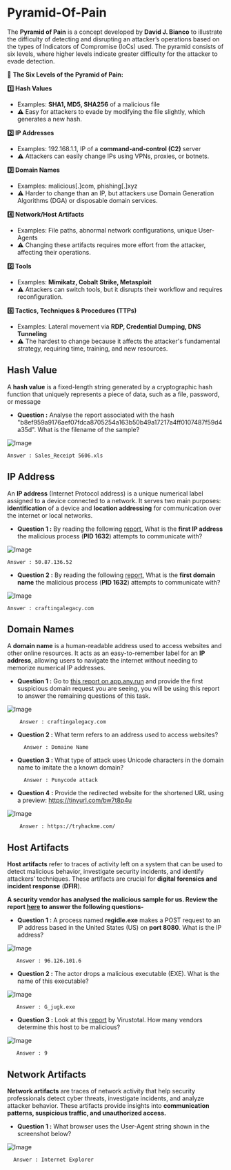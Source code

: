 # Pyramid-Of-Pain
The **Pyramid of Pain** is a concept developed by **David J. Bianco** to illustrate the difficulty of detecting and disrupting an attacker’s operations based on the types of Indicators of Compromise (IoCs) used. The pyramid consists of six levels, where higher levels indicate greater difficulty for the attacker to evade detection.



🔺 **The Six Levels of the Pyramid of Pain:**

**1️⃣ Hash Values**

* Examples: **SHA1, MD5, SHA256** of a malicious file
* ⚠️ Easy for attackers to evade by modifying the file slightly, which generates a new hash.

**2️⃣ IP Addresses**

* Examples: 192.168.1.1, IP of a **command-and-control (C2)** server
* ⚠️ Attackers can easily change IPs using VPNs, proxies, or botnets.

**3️⃣ Domain Names**

* Examples: malicious[.]com, phishing[.]xyz
* ⚠️ Harder to change than an IP, but attackers use Domain Generation Algorithms (DGA) or disposable domain services.

**4️⃣ Network/Host Artifacts**

* Examples: File paths, abnormal network configurations, unique User-Agents
* ⚠️ Changing these artifacts requires more effort from the attacker, affecting their operations.

**5️⃣ Tools**

* Examples: **Mimikatz, Cobalt Strike, Metasploit**
* ⚠️ Attackers can switch tools, but it disrupts their workflow and requires reconfiguration.

**6️⃣ Tactics, Techniques & Procedures (TTPs)**

* Examples: Lateral movement via **RDP, Credential Dumping, DNS Tunneling**
* ⚠️ The hardest to change because it affects the attacker's fundamental strategy, requiring time, training, and new resources.

## Hash Value
A **hash value** is a fixed-length string generated by a cryptographic hash function that uniquely represents a piece of data, such as a file, password, or message

* **Question :** Analyse the report associated with the hash "b8ef959a9176aef07fdca8705254a163b50b49a17217a4ff0107487f59d4a35d". What is the filename of the sample?

![Image](https://github.com/user-attachments/assets/92828f0b-7a0e-41d9-a7ab-0636b34255d0)

    Answer : Sales_Receipt 5606.xls

## IP Address

An **IP address** (Internet Protocol address) is a unique numerical label assigned to a device connected to a network. It serves two main purposes: **identification** of a device and **location addressing** for communication over the internet or local networks.

* **Question 1 :** By reading the following [report](https://assets.tryhackme.com/additional/pyramidofpain/task3-anyrun.pdf),  What is the **first IP address** the malicious process (**PID 1632**) attempts to communicate with?

![Image](https://github.com/user-attachments/assets/5072ebe5-64ba-4074-a0b0-d9cf32dc32be)

    Answer : 50.87.136.52

* **Question 2 :** By reading the following [report](https://assets.tryhackme.com/additional/pyramidofpain/task3-anyrun.pdf), What is the **first domain name** the malicious process (**PID 1632**) attempts to communicate with?

![Image](https://github.com/user-attachments/assets/dfe35a0d-06a0-4f2d-a6c9-3fbfb50ac133)

    Answer : craftingalegacy.com

## Domain Names

A **domain name** is a human-readable address used to access websites and other online resources. It acts as an easy-to-remember label for an **IP address**, allowing users to navigate the internet without needing to memorize numerical IP addresses.

- **Question 1 :** Go to [this report on app.any.run](https://app.any.run/tasks/a66178de-7596-4a05-945d-704dbf6b3b90) and provide the first suspicious domain request you are seeing, you will be using this report to answer the remaining questions of this task.

![Image](https://github.com/user-attachments/assets/26469c3c-09a4-4107-9349-c5577c886398)

        Answer : craftingalegacy.com

- **Question 2 :** What term refers to an address used to access websites?

        Answer : Domaine Name
    
- **Question 3 :** What type of attack uses Unicode characters in the domain name to imitate the a known domain?

        Answer : Punycode attack

 - **Question 4 :** Provide the redirected website for the shortened URL using a preview: https://tinyurl.com/bw7t8p4u

![Image](https://github.com/user-attachments/assets/005919f6-c5ee-4440-bd16-8cb53cb99834)

        Answer : https://tryhackme.com/

## Host Artifacts
**Host artifacts** refer to traces of activity left on a system that can be used to detect malicious behavior, investigate security incidents, and identify attackers’ techniques. These artifacts are crucial for **digital forensics and incident response** (**DFIR**).

**A security vendor has analysed the malicious sample for us. Review the report [here](https://assets.tryhackme.com/additional/pyramidofpain/task5-report.pdf) to answer the following questions-** 

- **Question 1 :** A process named **regidle.exe** makes a POST request to an IP address based in the United States (US) on **port 8080**. What is the IP address?

![Image](https://github.com/user-attachments/assets/b782d759-e622-4e5c-b068-bbc869b68885)

       Answer : 96.126.101.6
- **Question 2 :** The actor drops a malicious executable (EXE). What is the name of this executable?

![Image](https://github.com/user-attachments/assets/254c1a77-a052-4544-83ff-f675f659d7f5)

       Answer : G_jugk.exe

- **Question 3 :** Look at this [report](https://assets.tryhackme.com/additional/pyramidofpain/vtotal2.png) by Virustotal. How many vendors determine this host to be malicious?

![Image](https://github.com/user-attachments/assets/42077522-4f8b-411a-acb8-8692509fddc7)

       Answer : 9

## Network Artifacts 

**Network artifacts** are traces of network activity that help security professionals detect cyber threats, investigate incidents, and analyze attacker behavior. These artifacts provide insights into **communication patterns, suspicious traffic, and unauthorized access.**

- **Question 1 :** What browser uses the User-Agent string shown in the screenshot below?

![Image](https://github.com/user-attachments/assets/b2714da5-91a1-4d0b-b024-be0d7b00c6df)

      Answer : Internet Explorer
